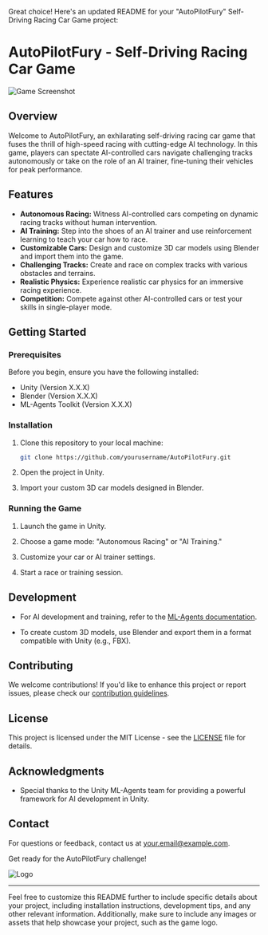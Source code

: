 Great choice! Here's an updated README for your "AutoPilotFury" Self-Driving Racing Car Game project:

# AutoPilotFury - Self-Driving Racing Car Game

![Game Screenshot](screenshot.png)

## Overview

Welcome to AutoPilotFury, an exhilarating self-driving racing car game that fuses the thrill of high-speed racing with cutting-edge AI technology. In this game, players can spectate AI-controlled cars navigate challenging tracks autonomously or take on the role of an AI trainer, fine-tuning their vehicles for peak performance.

## Features

- **Autonomous Racing:** Witness AI-controlled cars competing on dynamic racing tracks without human intervention.
- **AI Training:** Step into the shoes of an AI trainer and use reinforcement learning to teach your car how to race.
- **Customizable Cars:** Design and customize 3D car models using Blender and import them into the game.
- **Challenging Tracks:** Create and race on complex tracks with various obstacles and terrains.
- **Realistic Physics:** Experience realistic car physics for an immersive racing experience.
- **Competition:** Compete against other AI-controlled cars or test your skills in single-player mode.

## Getting Started

### Prerequisites

Before you begin, ensure you have the following installed:

- Unity (Version X.X.X)
- Blender (Version X.X.X)
- ML-Agents Toolkit (Version X.X.X)

### Installation

1. Clone this repository to your local machine:

   ```bash
   git clone https://github.com/yourusername/AutoPilotFury.git
   ```

2. Open the project in Unity.

3. Import your custom 3D car models designed in Blender.

### Running the Game

1. Launch the game in Unity.

2. Choose a game mode: "Autonomous Racing" or "AI Training."

3. Customize your car or AI trainer settings.

4. Start a race or training session.

## Development

- For AI development and training, refer to the [ML-Agents documentation](https://github.com/Unity-Technologies/ml-agents).

- To create custom 3D models, use Blender and export them in a format compatible with Unity (e.g., FBX).

## Contributing

We welcome contributions! If you'd like to enhance this project or report issues, please check our [contribution guidelines](CONTRIBUTING.md).

## License

This project is licensed under the MIT License - see the [LICENSE](LICENSE) file for details.

## Acknowledgments

- Special thanks to the Unity ML-Agents team for providing a powerful framework for AI development in Unity.

## Contact

For questions or feedback, contact us at [your.email@example.com](mailto:your.email@example.com).

Get ready for the AutoPilotFury challenge!

![Logo](logo.png)

---

Feel free to customize this README further to include specific details about your project, including installation instructions, development tips, and any other relevant information. Additionally, make sure to include any images or assets that help showcase your project, such as the game logo.
